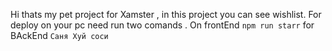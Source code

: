 Hi thats my pet project for Xamster , in this project you can see wishlist.
For deploy on your pc need run two comands .
On frontEnd ```npm run starr```
for BAckEnd ```Саня Хуй соси ```

